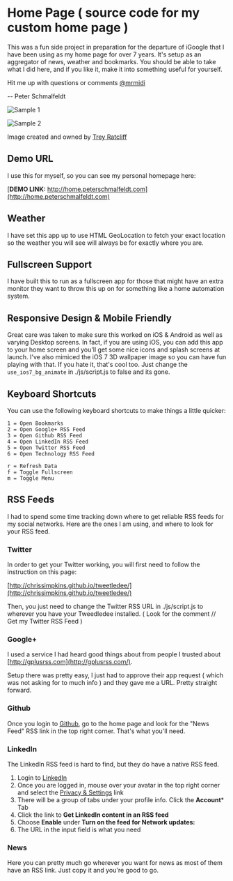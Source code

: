 Home Page ( source code for my custom home page )
=========

This was a fun side project in preparation for the departure of iGoogle that I have been using as my home page for over 7 years.  It's setup as an aggregator of news, weather and bookmarks.  You should be able to take what I did here, and if you like it, make it into something useful for yourself.

Hit me up with questions or comments [@mrmidi](http://twitter.com/mrmidi)

-- Peter Schmalfeldt


![Sample 1](https://raw.github.com/manifestinteractive/home-page/master/img/sample/sample1.jpg "Sample 1")

![Sample 2](https://raw.github.com/manifestinteractive/home-page/master/img/sample/sample2.jpg "Sample 2")

Image created and owned by [Trey Ratcliff](http://www.stuckincustoms.com/trey-ratcliff/)

Demo URL
---

I use this for myself, so you can see my personal homepage here:

[**DEMO LINK:** http://home.peterschmalfeldt.com](http://home.peterschmalfeldt.com)

Weather
---

I have set this app up to use HTML GeoLocation to fetch your exact location so the weather you will see will always be for exactly where you are.

Fullscreen Support
---

I have built this to run as a fullscreen app for those that might have an extra monitor they want to throw this up on for something like a home automation system.

Responsive Design & Mobile Friendly
---

Great care was taken to make sure this worked on iOS & Android as well as varying Desktop screens.  In fact, if you are using iOS, you can add this app to your home screen and you'll get some nice icons and splash screens at launch.  I've also mimiced the iOS 7 3D wallpaper image so you can have fun playing with that.  If you hate it, that's cool too.  Just change the `use_ios7_bg_animate` in ./js/script.js to false and its gone.

Keyboard Shortcuts
---

You can use the following keyboard shortcuts to make things a little quicker:

	1 = Open Bookmarks
	2 = Open Google+ RSS Feed
	3 = Open Github RSS Feed
	4 = Open LinkedIn RSS Feed
	5 = Open Twitter RSS Feed
	6 = Open Technology RSS Feed

	r = Refresh Data
	f = Toggle Fullscreen
	m = Toggle Menu

RSS Feeds
---
I had to spend some time tracking down where to get reliable RSS feeds for my social networks.  Here are the ones I am using, and where to look for your RSS feed.


### Twitter

In order to get your Twitter working, you will first need to follow the instruction on this page:

[http://chrissimpkins.github.io/tweetledee/](http://chrissimpkins.github.io/tweetledee/)

Then, you just need to change the Twitter RSS URL in ./js/script.js to wherever you have your Tweedledee installed.  ( Look for the comment // Get my Twitter RSS Feed )

### Google+

I used a service I had heard good things about from people I trusted about [http://gplusrss.com](http://gplusrss.com/).

Setup there was pretty easy, I just had to approve their app request ( which was not asking for to much info ) and they gave me a URL.  Pretty straight forward.

### Github

Once you login to [Github](https://github.com/), go to the home page and look for the "News Feed" RSS link in the top right corner.  That's what you'll need.

### LinkedIn

The LinkedIn RSS feed is hard to find, but they do have a native RSS feed.

1. Login to [LinkedIn](https://www.linkedin.com)
2. Once you are logged in, mouse over your avatar in the top right corner and select the [Privacy & Settings](https://www.linkedin.com/settings/?trk=nav_account_sub_nav_settings) link
3. There will be a group of tabs under your profile info.  Click the **Account*** Tab
4. Click the link to **Get LinkedIn content in an RSS feed**
5. Choose **Enable** under **Turn on the feed for Network updates:**
6. The URL in the input field is what you need

### News

Here you can pretty much go wherever you want for news as most of them have an RSS link.  Just copy it and you're good to go.
